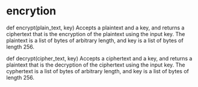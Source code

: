 # encrytion
def encrypt(plain_text, key)
Accepts a plaintext and a key, and returns a ciphertext that is the encryption of the plaintext using the input key. The plaintext is a list of bytes of arbitrary length, and key is a list of bytes of length 256.

def decrypt(cipher_text, key)
Accepts a ciphertext and a key, and returns a plaintext that is the decryption of the ciphertext using the input key. The cyphertext is a list of bytes of arbitrary length, and key is a list of bytes of length 256.
